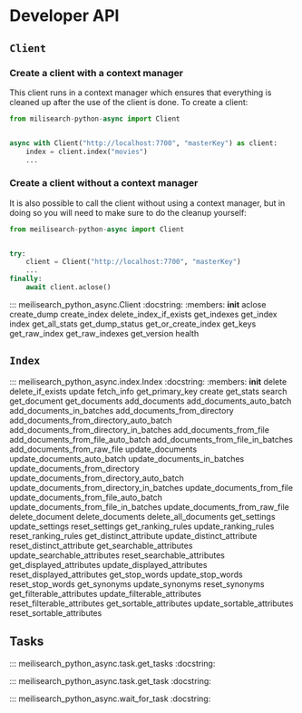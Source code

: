 # Developer API

## `Client`

### Create a client with a context manager

This client runs in a context manager which ensures that everything is cleaned up after the use of
the client is done. To create a client:

```py
from milisearch-python-async import Client


async with Client("http://localhost:7700", "masterKey") as client:
    index = client.index("movies")
    ...
```

### Create a client without a context manager

It is also possible to call the client without using a context manager, but in doing so you will
need to make sure to do the cleanup yourself:

```py
from meilisearch-python-async import Client


try:
    client = Client("http://localhost:7700", "masterKey")
    ...
finally:
    await client.aclose()

```

::: meilisearch_python_async.Client
    :docstring:
    :members: __init__ aclose create_dump create_index delete_index_if_exists get_indexes get_index index get_all_stats get_dump_status get_or_create_index get_keys get_raw_index get_raw_indexes get_version health

## `Index`

::: meilisearch_python_async.index.Index
    :docstring:
    :members: __init__ delete delete_if_exists update fetch_info get_primary_key create get_stats search get_document get_documents add_documents add_documents_auto_batch add_documents_in_batches add_documents_from_directory add_documents_from_directory_auto_batch add_documents_from_directory_in_batches add_documents_from_file add_documents_from_file_auto_batch add_documents_from_file_in_batches add_documents_from_raw_file update_documents update_documents_auto_batch update_documents_in_batches update_documents_from_directory update_documents_from_directory_auto_batch update_documents_from_directory_in_batches update_documents_from_file update_documents_from_file_auto_batch update_documents_from_file_in_batches update_documents_from_raw_file delete_document delete_documents delete_all_documents get_settings update_settings reset_settings get_ranking_rules update_ranking_rules reset_ranking_rules get_distinct_attribute update_distinct_attribute reset_distinct_attribute get_searchable_attributes update_searchable_attributes reset_searchable_attributes get_displayed_attributes update_displayed_attributes reset_displayed_attributes get_stop_words update_stop_words reset_stop_words get_synonyms update_synonyms reset_synonyms get_filterable_attributes update_filterable_attributes reset_filterable_attributes get_sortable_attributes update_sortable_attributes reset_sortable_attributes

## Tasks

::: meilisearch_python_async.task.get_tasks
    :docstring:

::: meilisearch_python_async.task.get_task
    :docstring:

::: meilisearch_python_async.wait_for_task
    :docstring:
